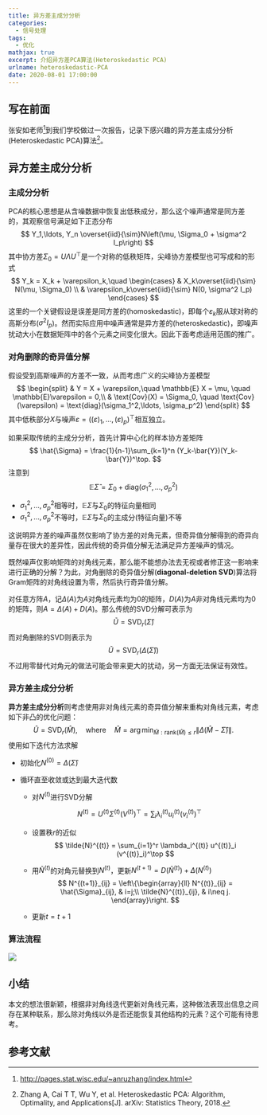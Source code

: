 ```yaml
---
title: 异方差主成分分析
categories:
  - 信号处理
tags:
  - 优化
mathjax: true
excerpt: 介绍异方差PCA算法(Heteroskedastic PCA)
urlname: heteroskedastic-PCA
date: 2020-08-01 17:00:00
---
```


## 写在前面

张安如老师[^1]到我们学校做过一次报告，记录下感兴趣的异方差主成分分析(Heteroskedastic PCA)算法[^2]。

## 异方差主成分分析

### 主成分分析

PCA的核心思想是从含噪数据中恢复出低秩成分，那么这个噪声通常是同方差的，其观察信号满足如下正态分布
$$
Y_1,\ldots, Y_n \overset{iid}{\sim}N\left(\mu, \Sigma_0 + \sigma^2 I_p\right)
$$
其中协方差$\Sigma_0 = U\Lambda U^\top$是一个对称的低秩矩阵，尖峰协方差模型也可写成和的形式
$$
Y_k = X_k + \varepsilon_k,\quad 
\begin{cases}
& X_k\overset{iid}{\sim} N(\mu, \Sigma_0) \\
& \varepsilon_k\overset{iid}{\sim} N(0, \sigma^2 I_p)
\end{cases}
$$
这里的一个关键假设是误差是同方差的(homoskedastic)，即每个$\varepsilon_k$服从球对称的高斯分布($\sigma^2 I_p$)。然而实际应用中噪声通常是异方差的(heteroskedastic)，即噪声扰动大小在数据矩阵中的各个元素之间变化很大。因此下面考虑适用范围的推广。

### 对角删除的奇异值分解

假设受到高斯噪声的方差不一致，从而考虑广义的尖峰协方差模型
$$
\begin{split}
& Y = X + \varepsilon,\quad \mathbb{E} X = \mu, \quad \mathbb{E}\varepsilon = 0,\\
& \text{Cov}(X) = \Sigma_0, \quad \text{Cov}(\varepsilon) = \text{diag}(\sigma_1^2,\ldots, \sigma_p^2)
\end{split}
$$
其中低秩部分$X$与噪声$\varepsilon = ((\varepsilon)_1,\ldots, (\varepsilon)_p)^\top$相互独立。

如果采取传统的主成分分析，首先计算中心化的样本协方差矩阵
$$
\hat{\Sigma} = \frac{1}{n-1}\sum_{k=1}^n (Y_k-\bar{Y})(Y_k-\bar{Y})^\top.
$$
注意到
$$
\mathbb{E}\hat{\Sigma} = \Sigma_0 + \text{diag}(\sigma_1^2,\ldots, \sigma_p^2)
$$

- $\sigma_1^2,\ldots, \sigma_p^2$相等时，$\mathbb{E}\hat{\Sigma}$与$\Sigma_0$的特征向量相同
- $\sigma_1^2,\ldots, \sigma_p^2$不等时，$\mathbb{E}\hat{\Sigma}$与$\Sigma_0$的主成分(特征向量)不等

这说明异方差的噪声虽然仅影响了协方差的对角元素，但奇异值分解得到的奇异向量存在很大的差异性，因此传统的奇异值分解无法满足异方差噪声的情况。

既然噪声仅影响矩阵的对角线元素，那么能不能想办法去无视或者修正这一影响来进行正确的分解？为此，对角删除的奇异值分解(**diagonal-deletion SVD**)算法将Gram矩阵的对角线设置为零，然后执行奇异值分解。

对任意方阵$A$，记$\Delta(A)$为$A$对角线元素均为$0$的矩阵，$D(A)$为$A$非对角线元素均为$0$的矩阵，则$A = \Delta(A) + D(A)$。那么传统的SVD分解可表示为
$$
\tilde{U}=\text{SVD}_r(\hat{\Sigma})
$$
而对角删除的SVD则表示为
$$
\tilde{U}=\text{SVD}_r(\Delta(\hat{\Sigma}))
$$
不过用零替代对角元的做法可能会带来更大的扰动，另一方面无法保证有效性。

### 异方差主成分分析

**异方差主成分分析**则考虑使用非对角线元素的奇异值分解来重构对角线元素，考虑如下非凸的优化问题：
$$
\hat{U}=\text{SVD}_r(\hat{M}), \quad \text{where}\quad  \hat{M} = \arg\min_{\hat{M}: \text{rank}(\hat{M}) \leq r} \left\|\Delta(\hat{M} - \hat{\Sigma})\right\|.
$$
使用如下迭代方法求解

- 初始化$N^{(0)} = \Delta(\hat{\Sigma})$

- 循环直至收敛或达到最大迭代数
  - 对$N^{(t)}$进行SVD分解

  $$
  N^{(t)} = U^{(t)}\Sigma^{(t)}(V^{(t)})^\top = \sum_{i} \lambda_i^{(t)} u_i^{(t)} (v_i^{(t)})^\top
  $$

  - 设置秩$r$的近似
    $$
    \tilde{N}^{(t)} = \sum_{i=1}^r \lambda_i^{(t)} u^{(t)}_i (v^{(t)}_i)^\top
    $$

  - 用$\tilde{N}^{(t)}$的对角元替换到$N^{(t)}$，更新$N^{(t+1)} = D(\tilde{N}^{(t)}) + \Delta(N^{(t)})$
    $$
    N^{(t+1)}_{ij} = \left\{\begin{array}{ll}
      	N^{(t)}_{ij} = \hat{\Sigma}_{ij}, & i=j;\\
      	\tilde{N}^{(t)}_{ij}, & i\neq j.
      	\end{array}\right.
    $$
    
  - 更新$t = t +1$

### 算法流程

![](heteroskedastic-PCA/HeteroPCA.png)

## 小结

本文的想法很新颖，根据非对角线迭代更新对角线元素，这种做法表现出信息之间存在某种联系，那么除对角线以外是否还能恢复其他结构的元素？这个可能有待思考。

## 参考文献

[^1]:http://pages.stat.wisc.edu/~anruzhang/index.html
[^2]: Zhang A, Cai T T, Wu Y, et al. Heteroskedastic PCA: Algorithm, Optimality, and Applications[J]. arXiv: Statistics Theory, 2018.